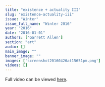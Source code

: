 ```yaml
---
title: "existence + actuality III"
slug: "existence-actuality-iii"
issue: "Winter"
issue_full_name: "Winter 2016"
year: "2016"
date: "2016-01-01"
authors: ['Garrett Allen']
section: "art"
audio: []
main_image: ""
banner_image: ""
images: ['screenshot20160426at15651pm.png']
videos: []
---
```

Full video can be viewed [here](https://vimeo.com/162292825). 

